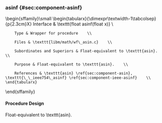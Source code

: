 ### asinf {#sec:component-asinf}

\begin{sffamily}\small
	\begin{tabularx}{\dimexpr\textwidth-1\tabcolsep}{p{2.3cm}X}
		Interface       & \texttt{float asinf(float x)} \\ 
		
		Type & Wrapper for procedure    \\ 
		
		Files & \texttt{libm/math/wf\_asin.c}    \\ 
		
		Subordinates and Superiors & Float-equivalent to \texttt{asin}.    \\ 
		
		Purpose & Float-equivalent to \texttt{asin}.    \\ 
		
		References & \texttt{asin} \ref{sec:component-asin}, \texttt{\_\_ieee754\_asinf} \ref{sec:component-ieee-asinf}    \\ 
	\end{tabularx}
\end{sffamily}

#### Procedure Design

Float-equivalent to \texttt{asin}.